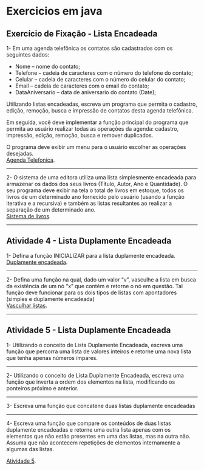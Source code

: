 # Exercicios em java

## Exercício de Fixação - Lista Encadeada


1- Em uma agenda telefônica os contatos são cadastrados com os seguintes dados:
- Nome – nome do contato;  
- Telefone – cadeia de caracteres com o número do telefone do contato;  
- Celular – cadeia de caracteres com o número do celular do contato; 
- Email – cadeia de caracteres com o email do contato;  
- DataAniversario – data de aniversario do contato (Date);

Utilizando listas encadeadas, escreva um programa que permita o cadastro, edição,  remoção, busca e impressão de contatos desta agenda telefônica.

Em seguida, você deve implementar a função principal do programa que permita ao  usuário realizar todas as operações da agenda: cadastro, impressão, edição, remoção,  busca e remover duplicados. 

O programa deve exibir um menu para o usuário escolher as  operações desejadas.  
[Agenda Telefonica](https://github.com/masunsolar/Ex_java/blob/main/src/AgendaTelefonica.java).

---

2- O sistema de uma editora utiliza uma lista simplesmente encadeada para armazenar os  dados dos seus livros (Título, Autor, Ano e Quantidade). O  seu programa deve exibir na tela o total de livros em estoque, todos os livros de um  determinado ano fornecido pelo usuário (usando a função iterativa e a recursiva) e  também as listas resultantes ao realizar a separação de um determinado ano.  
[Sistema de livros](https://github.com/masunsolar/Ex_java/blob/main/src/SistemaLivros.java).

---

## Atividade 4 - Lista Duplamente Encadeada

1- Defina a função INICIALIZAR para a lista duplamente encadeada.  
[Duplamente encadeada](https://github.com/masunsolar/Ex_java/blob/main/src/busca.java).

---

2- Defina uma função na qual, dado um valor “v”, vasculhe a lista em
busca da existência de um nó “x” que contém e retorne o nó em
questão. Tal função deve funcionar para os dois tipos de listas com
apontadores (simples e duplamente encadeada)  
[Vasculhar listas](https://github.com/masunsolar/Ex_java/blob/main/src/findX.java).

---

## Atividade 5 - Lista Duplamente Encadeada

1- Utilizando o conceito de Lista Duplamente Encadeada, escreva uma função que percorra uma lista de valores inteiros e retorne uma nova lista que tenha apenas números ímpares.

---

2- Utilizando o conceito de Lista Duplamente Encadeada, escreva uma função que inverta a ordem dos elementos na lista, modificando os ponteiros próximo e anterior.

---

3- Escreva uma função que concatene duas listas duplamente encadeadas

---

4- Escreva uma função que compare os conteúdos de duas listas duplamente encadeadas e retorne uma outra lista apenas com os elementos que não estão presentes em uma das listas, mas na outra não. Assuma que não acontecem repetições de elementos internamente a algumas das listas.

[Atividade 5](https://github.com/masunsolar/Ex_java/blob/main/src/Atv_5.java).